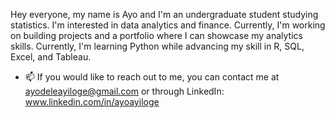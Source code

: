 Hey everyone, my name is Ayo and I'm an undergraduate student studying statistics. 
I'm interested in data analytics and finance. Currently, I'm working on building projects and a portfolio where I can showcase my analytics skills. 
Currently, I'm learning Python while advancing my skill in R, SQL, Excel, and Tableau.

- 📫 If you would like to reach out to me, you can contact me at ayodeleayiloge@gmail.com or through LinkedIn: www.linkedin.com/in/ayoayiloge
<!---
AyoAyiloge/AyoAyiloge is a ✨ special ✨ repository because its `README.md` (this file) appears on your GitHub profile.
You can click the Preview link to take a look at your changes.
--->
